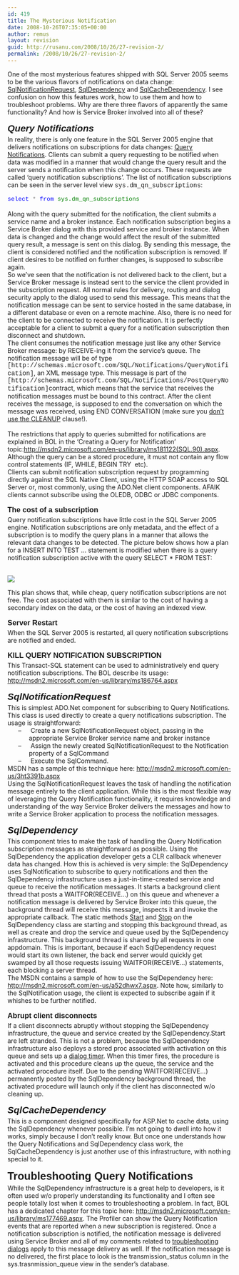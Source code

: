 ```yaml
---
id: 419
title: The Mysterious Notification
date: 2008-10-26T07:35:05+00:00
author: remus
layout: revision
guid: http://rusanu.com/2008/10/26/27-revision-2/
permalink: /2008/10/26/27-revision-2/
---
```

<p class="MsoNormal" style="margin: 0in 0in 0pt">
  One of the most mysterious features shipped with SQL Server 2005 seems to be the various flavors of notifications on data change: <a href="http://msdn2.microsoft.com/en-us/system.data.sql.sqlnotificationrequest.aspx">SqlNotificationRequest</a>, <a href="http://msdn2.microsoft.com/en-us/system.data.sqlclient.sqldependency%28VS.80%29.aspx">SqlDependency</a> and <a href="http://msdn2.microsoft.com/en-us/system.web.caching.sqlcachedependency.aspx">SqlCacheDependency</a>. I see confusion on how this features work, how to use them and how to troubleshoot problems. Why are there three flavors of apparently the same functionality? And how is Service Broker involved into all of these?
</p>

<h2 style="margin: 12pt 0in 3pt">
  <em><font face="Arial">Query Notifications</font></em>
</h2>

<p class="MsoNormal" style="margin: 0in 0in 0pt">
  In reality, there is only one feature in the SQL Server 2005 engine that delivers notifications on subscriptions for data changes: <a href="http://msdn2.microsoft.com/en-us/library/ms130764.aspx">Query Notifications</a>. Clients can submit a query requesting to be notified when data was modified in a manner that would change the query result and the server sends a notification when this change occurs. These requests are called ‘query notification subscriptions’. The list of notification subscriptions can be seen in the server level view <span style="font-family: 'Courier New'">sys.dm_qn_subscriptions</span>:
</p>

<p class="MsoNormal" style="margin: 0in 0in 0pt">
  <span style="font-size: 10pt; color: blue; font-family: 'Courier New'"><o:p> </o:p></span>
</p>

<p class="MsoNormal" style="margin: 0in 0in 0pt">
  <span style="font-size: 10pt; color: blue; font-family: 'Courier New'">select</span><span style="font-size: 10pt; font-family: 'Courier New'"> <span style="color: gray">*</span> <span style="color: blue">from</span> <span style="color: green">sys.dm_qn_subscriptions</span></span>
</p>

<p class="MsoNormal" style="margin: 0in 0in 0pt">
  <o:p> </o:p>
</p>

<p class="MsoNormal" style="margin: 0in 0in 0pt">
  Along with the query submitted for the notification, the client submits a service name and a broker instance. Each notification subscription begins a Service Broker dialog with this provided service and broker instance. When data is changed and the change would affect the result of the submitted query result, a message is sent on this dialog. By sending this message, the client is considered notified and the notification subscription is removed. If client desires to be notified on further changes, is supposed to subscribe again.
</p>

<p class="MsoNormal" style="margin: 0in 0in 0pt">
  So we’ve seen that the notification is not delivered back to the client, but a Service Broker message is instead sent to the service the client provided in the subscription request. All normal rules for delivery, routing and dialog security apply to the dialog used to send this message. This means that the notification message can be sent to service hosted in the same database, in a different database or even on a remote machine. Also, there is no need for the client to be connected to receive the notification. It is perfectly acceptable for a client to submit a query for a notification subscription then disconnect and shutdown.
</p>

<p class="MsoNormal" style="margin: 0in 0in 0pt">
  The client consumes the notification message just like any other Service Broker message: by RECEIVE-ing it from the service’s queue. The notification message will be of type <span style="font-family: 'Courier New'">[http://schemas.microsoft.com/SQL/Notifications/QueryNotification]</span>, an XML message type. This message is part of the <span style="font-family: 'Courier New'">[http://schemas.microsoft.com/SQL/Notifications/PostQueryNotification]</span>contract, which means that the service that receives the notification messages must be bound to this contract. After the client receives the message, is supposed to end the conversation on which the message was received, using END CONVERSATION (make sure you <a href="http://blogs.msdn.com/remusrusanu/archive/2006/01/27/518455.aspx">don’t use the CLEANUP</a> clause!).
</p>

<p class="MsoNormal" style="margin: 0in 0in 0pt">
  <o:p> </o:p>
</p>

<p class="MsoNormal" style="margin: 0in 0in 0pt">
  The restrictions that apply to queries submitted for notifications are explained in BOL in the ‘Creating a Query for Notification’ topic:<a href="http://msdn2.microsoft.com/en-us/library/ms181122%28SQL.90%29.aspx">http://msdn2.microsoft.com/en-us/library/ms181122(SQL.90).aspx</a>. Although the query can be a stored procedure, it must not contain any flow control statements (IF, WHILE, BEGIN TRY<span>  </span>etc).
</p>

<p class="MsoNormal" style="margin: 0in 0in 0pt">
  Clients can submit notification subscription request by programming directly against the SQL Native Client, using the HTTP SOAP access to SQL Server or, most commonly, using the ADO.Net client components. AFAIK clients cannot subscribe using the OLEDB, ODBC or JDBC components.
</p>

<h3 style="margin: 12pt 0in 3pt">
  <font face="Arial">The cost of a subscription</font>
</h3>

<p class="MsoNormal" style="margin: 0in 0in 0pt">
  Query notification subscriptions have little cost in the SQL Server 2005 engine. Notification subscriptions are only metadata, and the effect of a subscription is to modify the query plans in a manner that allows the relevant data changes to be detected. The picture below shows how a plan for a INSERT INTO TEST … statement is modified when there is a query notification subscription active with the query SELECT * FROM TEST:
</p>

<p class="MsoNormal" style="margin: 0in 0in 0pt">
  &nbsp;
</p>

<a href="http://blogs.msdn.com/photos/remusrusanu/images/635600/original.aspx" target="_blank"><img src="http://blogs.msdn.com/photos/remusrusanu/images/635600/secondarythumb.aspx" border="0" /></a>

<p class="MsoNormal" style="margin: 0in 0in 0pt">
  This plan shows that, while cheap, query notification subscriptions are not free. The cost associated with them is similar to the cost of having a secondary index on the data, or the cost of having an indexed view.
</p>

<h3 style="margin: 12pt 0in 3pt">
  <font face="Arial">Server Restart</font>
</h3>

<p class="MsoNormal" style="margin: 0in 0in 0pt">
  When the SQL Server 2005 is restarted, all query notification subscriptions are notified and ended.
</p>

<h3 style="margin: 12pt 0in 3pt">
  <font face="Arial">KILL QUERY NOTIFICATION SUBSCRIPTION</font>
</h3>

<p class="MsoNormal" style="margin: 0in 0in 0pt">
  This Transact-SQL statement can be used to administratively end query notification subscriptions. The BOL describe its usage: <a href="http://msdn2.microsoft.com/en-us/library/ms186764.aspx">http://msdn2.microsoft.com/en-us/library/ms186764.aspx</a>
</p>

<h2 style="margin: 12pt 0in 3pt">
  <em><font face="Arial">SqlNotificationRequest</font></em>
</h2>

<p class="MsoNormal" style="margin: 0in 0in 0pt">
  This is simplest ADO.Net component for subscribing to Query Notifications. This class is used directly to create a query notifications subscription. The usage is straightforward:
</p>

<p class="MsoNormal" style="margin: 0in 0in 0pt 0.5in; text-indent: -0.25in">
  <span>&#8211;<span style="font-family: 'Times New Roman'; font-style: normal; font-variant: normal; font-weight: normal; font-size: 7pt; line-height: normal; font-size-adjust: none; font-stretch: normal">         </span></span>Create a new SqlNotificationRequest object, passing in the appropriate Service Broker service name and broker instance
</p>

<p class="MsoNormal" style="margin: 0in 0in 0pt 0.5in; text-indent: -0.25in">
  <span>&#8211;<span style="font-family: 'Times New Roman'; font-style: normal; font-variant: normal; font-weight: normal; font-size: 7pt; line-height: normal; font-size-adjust: none; font-stretch: normal">         </span></span>Assign the newly created SqlNotificationRequest to the Notification property of a SqlCommand
</p>

<p class="MsoNormal" style="margin: 0in 0in 0pt 0.5in; text-indent: -0.25in">
  <span>&#8211;<span style="font-family: 'Times New Roman'; font-style: normal; font-variant: normal; font-weight: normal; font-size: 7pt; line-height: normal; font-size-adjust: none; font-stretch: normal">         </span></span>Execute the SqlCommand.
</p>

<p class="MsoNormal" style="margin: 0in 0in 0pt">
  MSDN has a sample of this technique here: <a href="http://msdn2.microsoft.com/en-us/3ht3391b.aspx">http://msdn2.microsoft.com/en-us/3ht3391b.aspx</a>
</p>

<p class="MsoNormal" style="margin: 0in 0in 0pt">
  Using the SqlNotificationRequest leaves the task of handling the notification message entirely to the client application. While this is the most flexible way of leveraging the Query Notification functionality, it requires knowledge and understanding of the way Service Broker delivers the messages and how to write a Service Broker application to process the notification messages.
</p>

<h2 style="margin: 12pt 0in 3pt">
  <em><font face="Arial">SqlDependency</font></em>
</h2>

<p class="MsoNormal" style="margin: 0in 0in 0pt">
  This component tries to make the task of handling the Query Notification subscription messages as straightforward as possible. Using the SqlDependency the application developer gets a CLR callback whenever data has changed. How this is achieved is very simple: the SqlDependency uses SqlNotification to subscribe to query notifications and then the SqlDependency infrastructure uses a just-in-time-created service and queue to receive the notification messages. It starts a background client thread that posts a WAITFOR(RECEIVE…) on this queue and whenever a notification message is delivered by Service Broker into this queue, the background thread will receive this message, inspects it and invoke the appropriate callback. The static methods <a href="http://msdn2.microsoft.com/en-us/system.data.sqlclient.sqldependency.start.aspx">Start</a> and <a href="http://msdn2.microsoft.com/en-us/system.data.sqlclient.sqldependency.stop.aspx">Stop</a> on the SqlDependency class are starting and stopping this background thread, as well as create and drop the service and queue used by the SqlDependency infrastructure. This background thread is shared by all requests in one appdomain. This is important, because if each SqlDependency request would start its own listener, the back end server would quickly get swamped by all those requests issuing WAITFOR(RECEIVE…) statements, each blocking a server thread.
</p>

<p class="MsoNormal" style="margin: 0in 0in 0pt">
  The MSDN contains a sample of how to use the SqlDependency here: <a href="http://msdn2.microsoft.com/en-us/a52dhwx7.aspx">http://msdn2.microsoft.com/en-us/a52dhwx7.aspx</a>. Note how, similarly to the SqlNotification usage, the client is expected to subscribe again if it whishes to be further notified.
</p>

<h3 style="margin: 12pt 0in 3pt">
  <font face="Arial">Abrupt client disconnects</font>
</h3>

<p class="MsoNormal" style="margin: 0in 0in 0pt">
  If a client disconnects abruptly without stopping the SqlDependency infrastructure, the queue and service created by the SqlDependency.Start are left stranded. This is not a problem, because the SqlDependency infrastructure also deploys a stored proc associated with activation on this queue and sets up a <a href="http://msdn2.microsoft.com/en-us/library/ms187804.aspx">dialog timer</a>. When this timer fires, the procedure is activated and this procedure cleans up the queue, the service and the activated procedure itself. Due to the pending WAITFOR(RECEIVE…) permanently posted by the SqlDependency background thread, the activated procedure will launch only if the client has disconnected w/o cleaning up.
</p>

<h2 style="margin: 12pt 0in 3pt">
  <em><font face="Arial">SqlCacheDependency</font></em>
</h2>

<p class="MsoNormal" style="margin: 0in 0in 0pt">
  This is a component designed specifically for ASP.Net to cache data, using the SqlDependency whenever possible. I’m not going to dwell into how it works, simply because I don’t really know. But once one understands how the Query Notifications and SqlDependency class work, the SqlCacheDependency is just another use of this infrastructure, with nothing special to it.
</p>

<h1 style="margin: 12pt 0in 3pt">
  <font face="Arial" size="5">Troubleshooting Query Notifications</font>
</h1>

<p class="MsoNormal" style="margin: 0in 0in 0pt">
  While the SqlDependency infrastructure is a great help to developers, is it often used w/o properly understanding its functionality and I often see people totally lost when it comes to troubleshooting a problem. In fact, BOL has a dedicated chapter for this topic here: <a href="http://msdn2.microsoft.com/en-us/library/ms177469.aspx">http://msdn2.microsoft.com/en-us/library/ms177469.aspx</a>. The Profiler can show the Query Notification events that are reported when a new subscription is registered. Once a notification subscription is notified, the notification message is delivered using Service Broker and all of my comments related to <a href="http://blogs.msdn.com/remusrusanu/archive/2005/12/20/506221.aspx">troubleshooting dialogs</a> apply to this message delivery as well. If the notification message is no delivered, the first place to look is the transmission_status column in the sys.trasnmission_queue view in the sender’s database.
</p>